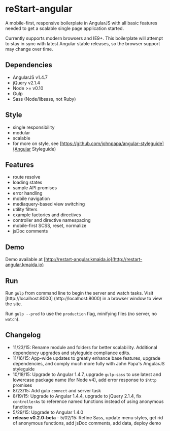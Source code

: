 reStart-angular
==========

A mobile-first, responsive boilerplate in AngularJS with all basic features needed to get a scalable single page application started.

Currently supports modern browsers and IE9+. This boilerplate will attempt to stay in sync with latest Angular stable 
releases, so the browser support may change over time.

## Dependencies
 
* AngularJS v1.4.7
* jQuery v2.1.4
* Node >= v0.10 
* Gulp 
* Sass (Node/libsass, not Ruby)

## Style

* single responsibility 
* modular 
* scalable
* for more on style, see [https://github.com/johnpapa/angular-styleguide](Angular Styleguide)

## Features

* route resolve
* loading states
* sample API promises
* error handling
* mobile navigation
* mediaquery-based view switching
* utility filters
* example factories and directives 
* controller and directive namespacing
* mobile-first SCSS, reset, normalize
* jsDoc comments

## Demo

Demo available at [http://restart-angular.kmaida.io](http://restart-angular.kmaida.io)

## Run

Run `gulp` from command line to begin the server and watch tasks. Visit [http://localhost:8000]
(http://localhost:8000) in a browser window to view the site.

Run `gulp --prod` to use the `production` flag, minifying files (no server, no `watch`).

## Changelog

* 11/23/15: Rename module and folders for better scalability. Additional dependency upgrades and styleguide compliance edits.
* 11/16/15: App-wide updates to greatly enhance base features, upgrade dependencies, and comply much more fully with John Papa's AngularJS styleguide
* 10/18/15: Upgrade to Angular 1.4.7, upgrade `gulp-sass` to use latest and lowercase package name (for Node v4), add
 error response to `$http` promises
* 8/23/15: Add gulp `connect` and server task
* 8/19/15: Upgrade to Angular 1.4.4, upgrade to jQuery 2.1.4, fix `controllerAs` to reference named functions instead of using anonymous functions
* 5/29/15: Upgrade to Angular 1.4.0
* **release v0.2.0-beta** - 5/02/15: Refine Sass, update menu styles, get rid of anonymous functions, add jsDoc 
comments, add data, deploy demo